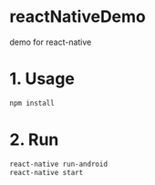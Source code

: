# reactNativeDemo
demo for react-native

# 1. Usage
```bash
npm install
```

# 2. Run
```bash
react-native run-android
react-native start
```
